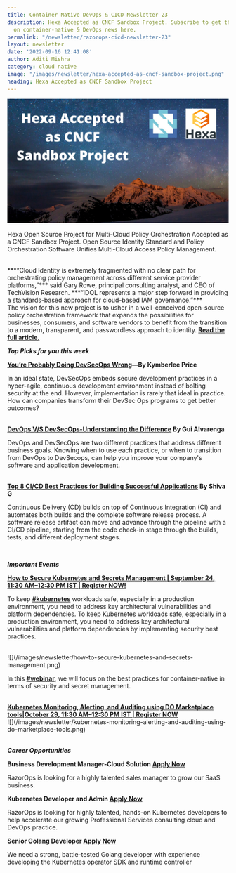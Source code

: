 ```yaml
---
title: Container Native DevOps & CICD Newsletter 23
description: Hexa Accepted as CNCF Sandbox Project. Subscribe to get the latest updates
  on container-native & DevOps news here.
permalink: "/newsletter/razorops-cicd-newsletter-23"
layout: newsletter
date: '2022-09-16 12:41:08'
author: Aditi Mishra
category: cloud native
image: "/images/newsletter/hexa-accepted-as-cncf-sandbox-project.png"
heading: Hexa Accepted as CNCF Sandbox Project
---
```


![](/images/newsletter/hexa-accepted-as-cncf-sandbox-project.png)
<br>

 Hexa Open Source Project for Multi-Cloud Policy Orchestration Accepted as a CNCF Sandbox Project. Open Source Identity Standard and Policy Orchestration Software Unifies Multi-Cloud Access Policy Management.

<br>
***“Cloud Identity is extremely fragmented with no clear path for orchestrating policy management across different service provider platforms,”*** said Gary Rowe, principal consulting analyst, and CEO of TechVision Research. ***“IDQL represents a major step forward in providing a standards-based approach for cloud-based IAM governance.”***

<br>
The vision for this new project is to usher in a well-conceived open-source policy orchestration framework that expands the possibilities for businesses, consumers, and software vendors to benefit from the transition to a modern, transparent, and passwordless approach to identity. <a href="https://www.businesswire.com/news/home/20220913005502/en/Hexa-Open-Source-Project-for-Multi-Cloud-Policy-Orchestration-Accepted-as-CNCF-Sandbox-Project" target="_blank"><b>Read the full article.</b></a>

<br>

***Top Picks for you this week***


<b><a href="https://diginomica.com/youre-probably-doing-devsecops-wrong" target="_blank">You’re Probably Doing DevSecOps Wrong</a>—By Kymberlee Price</b>

In an ideal state, DevSecOps embeds secure development practices in a hyper-agile, continuous development environment instead of bolting security at the end. However, implementation is rarely that ideal in practice. How can companies transform their DevSec Ops programs to get better outcomes?

<br>
<b><a href="https://www.crowdstrike.com/cybersecurity-101/cloud-security/devops-vs-devsecops/" target="_blank">DevOps V/S DevSecOps-Understanding the Difference</a> By Gui Alvarenga</b>

DevOps and DevSecOps are two different practices that address different business goals. Knowing when to use each practice, or when to transition from DevOps to DevSecops, can help you improve your company's software and application development.

<br>
<b><a href="https://razorops.com/blog/top-8-ci-cd-best-practices-for-building-successful-applications/?utm_source=Website-Newsletter&utm_medium=Website-Blog&utm_campaign=Newsletter-160922" target="_blank">Top 8 CI/CD Best Practices for Building Successful Applications</a> By Shiva G</b>

Continuous Delivery (CD) builds on top of Continuous Integration (CI) and automates both builds and the complete software release process. A software release artifact can move and advance through the pipeline with a CI/CD pipeline, starting from the code check-in stage through the builds, tests, and different deployment stages.

<br>

***Important Events***


<a href=" https://razorops.com/webinars/how-to-secure-kubernetes-and-secrets-management/?utm_source=Website-Newsletter&utm_medium=Website-Event&utm_campaign=Newsletter-160922"><b>How to Secure Kubernetes and Secrets Management | September 24, 11:30 AM–12:30 PM IST | Register NOW!</b></a>

To keep <b><a href="https://www.linkedin.com/feed/hashtag/kubernetes?lipi=urn%3Ali%3Apage%3Ad_flagship3_pulse_read%3B6Xl0h6WLSkGqlVWiSQdfJQ%3D%3D" target="_blank">#kubernetes</a></b> workloads safe, especially in a production environment, you need to address key architectural vulnerabilities and platform dependencies. To keep Kubernetes workloads safe, especially in a production environment, you need to address key architectural vulnerabilities and platform dependencies by implementing security best practices. 

<br>
![](/images/newsletter/how-to-secure-kubernetes-and-secrets-management.png)
<br>

 In this <b><a href="https://www.linkedin.com/feed/hashtag/webinar?lipi=urn%3Ali%3Apage%3Ad_flagship3_pulse_read%3B6Xl0h6WLSkGqlVWiSQdfJQ%3D%3D" target="_blank">#webinar</a></b>, we will focus on the best practices for container-native in terms of security and secret management.
 
 <br>
<a href="https://razorops.com/webinars/kubernetes-monitoring-alerting-and-auditing-using-do-marketplace-tools/?utm_source=Website-Newsletter&utm_medium=Website-Event&utm_campaign=Newsletter-160922"><b>Kubernetes Monitoring, Alerting, and Auditing using DO Marketplace tools|October 29, 11:30 AM–12:30 PM IST | Register NOW </b></a>

<br>
![](/images/newsletter/kubernetes-monitoring-alerting-and-auditing-using-do-marketplace-tools.png)
<br>
<br>


***Career Opportunities***

<p><b>Business Development Manager-Cloud Solution <a href="https://razorops.com/jobs-for-business-development-manager?utm_source=Website-Newsletter&utm_medium=Newsletter-blog&utm_campaign=Newsletter_02092022" target="_blank">Apply Now</a></b></p>

RazorOps is looking for a highly talented sales manager to grow our SaaS business.

<p><b>Kubernetes Developer and Admin <a href="https://razorops.com/jobs-for-kubernetes-developer-and-admin?utm_source=Website-Newsletter&utm_medium=Newsletter-blog&utm_campaign=Newsletter_02092022" target="_blank">Apply Now</a></b></p>

RazorOps is looking for highly talented, hands-on Kubernetes developers to help accelerate our growing Professional Services consulting cloud and DevOps practice.

<p><b>Senior Golang Developer <a href="https://razorops.com/jobs-for-golang-developer?utm_source=Website-Newsletter&utm_medium=Newsletter-blog&utm_campaign=Newsletter_02092022" target="_blank">Apply Now</a></b></p>

We need a strong, battle-tested Golang developer with experience developing the Kubernetes operator SDK and runtime controller
